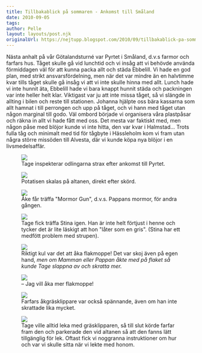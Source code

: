 ```yaml
---
title: Tillbakablick på sommaren - Ankomst till Småland
date: 2010-09-05
tags: 	
author: Pelle
layout: layouts/post.njk
originalUrl: https://nejtupp.blogspot.com/2010/09/tillbakablick-pa-sommaren-ankomst-till.html
---
```


Nästa anhalt på vår Götalandsturné var Pyrtet i Småland, d.v.s farmor och farfars hus. Tåget skulle gå vid lunchtid och vi insåg att vi behövde använda förmiddagen väl för att kunna packa allt och städa Ebbelill. Vi hade en god plan, med strikt ansvarsfördelning, men när det var mindre än en halvtimme kvar tills tåget skulle gå insåg vi att vi inte skulle hinna med allt. Lunch hade vi inte hunnit äta, Ebbelill hade vi bara knappt hunnit städa och packningen var inte heller helt klar. Viktigast var ju att inte missa tåget, så vi slängde in allting i bilen och reste till stationen. Johanna hjälpte oss bära kassarna som allt hamnat i till perrongen och upp på tåget, och vi hann med tåget utan någon marginal till godo. Väl ombord började vi organisera våra plastpåsar och räkna in allt vi hade fått med oss. Det mesta var faktiskt med, men någon påse med blöjor kunde vi inte hitta, den var kvar i Halmstad... Trots fulla tåg och minimalt med tid för tågbyte i Hässleholm kom vi fram utan  några större missöden till Alvesta, där vi kunde köpa nya blöjor i en  livsmedelsaffär.

<figure>
	<img src="../../../img/2010/09/Kring+Pyrtet-_MG_3375.jpg">
	<figcaption>Tage inspekterar odlingarna strax efter ankomst till Pyrtet.</figcaption>
</figure>

<figure>
	<img src="../../../img/2010/09/Kring+Pyrtet-_MG_3404.jpg">
	<figcaption>Potatisen skalas på altanen, direkt efter skörd.</figcaption>
</figure>

<figure>
	<img src="../../../img/2010/09/Kring+Pyrtet-_MG_3392.jpg"> 
	<figcaption>Åke får träffa "Mormor Gun", d.v.s. Pappans mormor, för andra gången.
</figure>

<figure>
	<img src="../../../img/2010/09/Kring+Pyrtet-_MG_3385.jpg"> 
	<figcaption>Tage fick träffa Stina igen. Han är inte helt förtjust i henne och tycker det är lite läskigt att hon "låter som en gris". (Stina har ett medfött problem med strupen).</figcaption>
</figure>

<figure>
	<img src="../../../img/2010/09/Kring+Pyrtet-_MG_3645.jpg"> 
	<figcaption>Riktigt kul var det att åka flakmoppe! Det var skoj även på egen hand, </span><span style="font-style: italic;">men om Mamman eller Pappan åkte med på flaket så kunde Tage slappna av och skratta mer.</figcaption>
</figure>

 <figure>
	<img src="../../../img/2010/09/Kring+Pyrtet-_MG_3643.jpg"> 
	<figcaption>– Jag vill åka mer flakmoppe!</figcaption>
</figure>

<figure>
	<img src="../../../img/2010/09/Kring+Pyrtet-_MG_3556.jpg"> 
	<figcaption>Farfars åkgräsklippare var också spännande, även om han inte skrattade lika mycket.</figcaption>
</figure>

 <figure>
	<img src="../../../img/2010/09/Kring+Pyrtet-_MG_3790.jpg"> 
	<figcaption>Tage ville alltid leka med gräsklipparen, så till slut körde farfar fram den och parkerade den vid altanen så att den fanns lätt tillgänglig för lek. Oftast fick vi noggranna instruktioner om hur och var vi skulle sitta när vi lekte med honom.</figcaption>
</figure>
